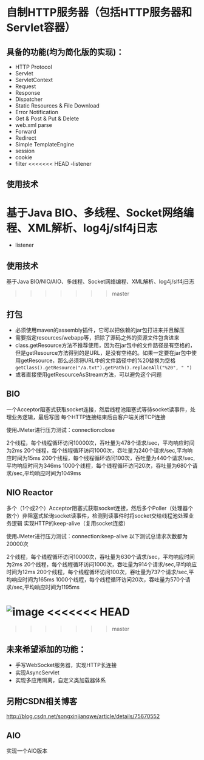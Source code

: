 # 自制HTTP服务器（包括HTTP服务器和Servlet容器）
## 具备的功能(均为简化版的实现)：
- HTTP Protocol
- Servlet
- ServletContext
- Request
- Response
- Dispatcher
- Static Resources & File Download
- Error Notification
- Get & Post & Put & Delete
- web.xml parse
- Forward
- Redirect
- Simple TemplateEngine
- session
- cookie
- filter
<<<<<<< HEAD
-listener 
## 使用技术

基于Java BIO、多线程、Socket网络编程、XML解析、log4j/slf4j日志
=======
- listener 

## 使用技术
基于Java BIO/NIO/AIO、多线程、Socket网络编程、XML解析、log4j/slf4j日志
>>>>>>> master

## 打包
- 必须使用maven的assembly插件，它可以把依赖的jar包打进来并且解压
- 需要指定resources/webapp等，把除了源码之外的资源文件包含进来
- class.getResource方法不推荐使用，因为在jar包中的文件路径是有空格的，但是getResource方法得到的是URL，是没有空格的。如果一定要在jar包中使用getResource，那么必须将URL中的文件路径中的%20替换为空格`getClass().getResource("/a.txt").getPath().replaceAll("%20", " ")`
- 或者直接使用getResourceAsStream方法，可以避免这个问题

## BIO
一个Acceptor阻塞式获取socket连接，然后线程池阻塞式等待socket读事件，处理业务逻辑，最后写回
每个HTTP连接结束后由客户端关闭TCP连接

使用JMeter进行压力测试：connection:close

2个线程，每个线程循环访问10000次，吞吐量为478个请求/sec，平均响应时间为2ms
20个线程，每个线程循环访问1000次，吞吐量为240个请求/sec,平均响应时间为15ms
200个线程，每个线程循环访问100次，吞吐量为440个请求/sec,平均响应时间为346ms
1000个线程，每个线程循环访问20次，吞吐量为680个请求/sec,平均响应时间为1049ms


## NIO Reactor
多个（1个或2个）Acceptor阻塞式获取socket连接，然后多个Poller（处理器个数个）非阻塞式轮询socket读事件，检测到读事件时将socket交给线程池处理业务逻辑
实现HTTP的keep-alive（复用socket连接）

使用JMeter进行压力测试：connection:keep-alive
以下测试总请求次数都为20000次

2个线程，每个线程循环访问10000次，吞吐量为630个请求/sec，平均响应时间为2ms
20个线程，每个线程循环访问1000次，吞吐量为914个请求/sec,平均响应时间为12ms
200个线程，每个线程循环访问100次，吞吐量为737个请求/sec,平均响应时间为165ms
1000个线程，每个线程循环访问20次，吞吐量为570个请求/sec,平均响应时间为1195ms

![image](http://markdown-1252651195.cossh.myqcloud.com/%E6%9C%AA%E5%91%BD%E5%90%8D%E6%96%87%E4%BB%B6.jpg)
<<<<<<< HEAD
=======

>>>>>>> master

## 未来希望添加的功能：
- 手写WebSocket服务器，实现HTTP长连接
- 实现AsyncServlet
- 实现多应用隔离，自定义类加载器体系


## 另附CSDN相关博客
http://blog.csdn.net/songxinjianqwe/article/details/75670552


## AIO
实现一个AIO版本
